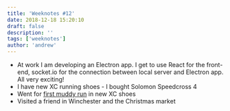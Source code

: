 ```yaml
---
title: 'Weeknotes #12'
date: 2018-12-18 15:20:10
draft: false
description: ''
tags: ['weeknotes']
author: 'andrew'
---
```


-   At work I am developing an Electron app. I get to use React for the front-end, socket.io for the connection between local server and Electron app. All very exciting!
-   I have new XC running shoes - I bought Solomon Speedcross 4
-   Went for [first muddy run](https://www.strava.com/activities/2019469694) in new XC shoes
-   Visited a friend in Winchester and the Christmas market
